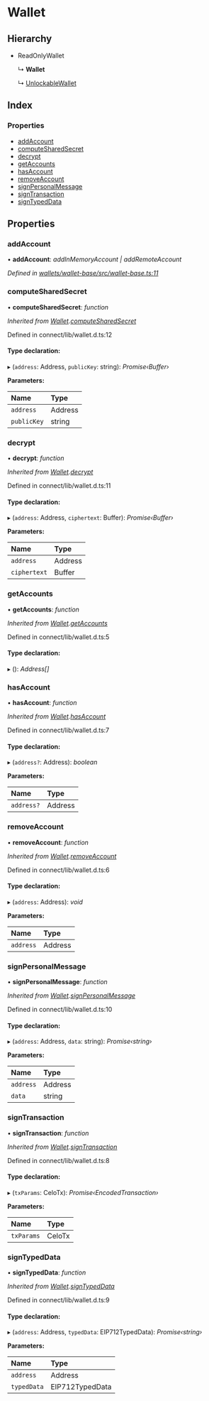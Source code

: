 # Wallet

## Hierarchy

* ReadOnlyWallet

  ↳ **Wallet**

  ↳ [UnlockableWallet](_wallet_base_.unlockablewallet.md)

## Index

### Properties

* [addAccount](_wallet_base_.wallet.md#addaccount)
* [computeSharedSecret](_wallet_base_.wallet.md#computesharedsecret)
* [decrypt](_wallet_base_.wallet.md#decrypt)
* [getAccounts](_wallet_base_.wallet.md#getaccounts)
* [hasAccount](_wallet_base_.wallet.md#hasaccount)
* [removeAccount](_wallet_base_.wallet.md#removeaccount)
* [signPersonalMessage](_wallet_base_.wallet.md#signpersonalmessage)
* [signTransaction](_wallet_base_.wallet.md#signtransaction)
* [signTypedData](_wallet_base_.wallet.md#signtypeddata)

## Properties

### addAccount

• **addAccount**: _addInMemoryAccount \| addRemoteAccount_

_Defined in_ [_wallets/wallet-base/src/wallet-base.ts:11_](https://github.com/celo-org/celo-monorepo/blob/master/packages/sdk/wallets/wallet-base/src/wallet-base.ts#L11)

### computeSharedSecret

• **computeSharedSecret**: _function_

_Inherited from_ [_Wallet_](_wallet_base_.wallet.md)_._[_computeSharedSecret_](_wallet_base_.wallet.md#computesharedsecret)

Defined in connect/lib/wallet.d.ts:12

#### Type declaration:

▸ \(`address`: Address, `publicKey`: string\): _Promise‹Buffer›_

**Parameters:**

| Name | Type |
| :--- | :--- |
| `address` | Address |
| `publicKey` | string |

### decrypt

• **decrypt**: _function_

_Inherited from_ [_Wallet_](_wallet_base_.wallet.md)_._[_decrypt_](_wallet_base_.wallet.md#decrypt)

Defined in connect/lib/wallet.d.ts:11

#### Type declaration:

▸ \(`address`: Address, `ciphertext`: Buffer\): _Promise‹Buffer›_

**Parameters:**

| Name | Type |
| :--- | :--- |
| `address` | Address |
| `ciphertext` | Buffer |

### getAccounts

• **getAccounts**: _function_

_Inherited from_ [_Wallet_](_wallet_base_.wallet.md)_._[_getAccounts_](_wallet_base_.wallet.md#getaccounts)

Defined in connect/lib/wallet.d.ts:5

#### Type declaration:

▸ \(\): _Address\[\]_

### hasAccount

• **hasAccount**: _function_

_Inherited from_ [_Wallet_](_wallet_base_.wallet.md)_._[_hasAccount_](_wallet_base_.wallet.md#hasaccount)

Defined in connect/lib/wallet.d.ts:7

#### Type declaration:

▸ \(`address?`: Address\): _boolean_

**Parameters:**

| Name | Type |
| :--- | :--- |
| `address?` | Address |

### removeAccount

• **removeAccount**: _function_

_Inherited from_ [_Wallet_](_wallet_base_.wallet.md)_._[_removeAccount_](_wallet_base_.wallet.md#removeaccount)

Defined in connect/lib/wallet.d.ts:6

#### Type declaration:

▸ \(`address`: Address\): _void_

**Parameters:**

| Name | Type |
| :--- | :--- |
| `address` | Address |

### signPersonalMessage

• **signPersonalMessage**: _function_

_Inherited from_ [_Wallet_](_wallet_base_.wallet.md)_._[_signPersonalMessage_](_wallet_base_.wallet.md#signpersonalmessage)

Defined in connect/lib/wallet.d.ts:10

#### Type declaration:

▸ \(`address`: Address, `data`: string\): _Promise‹string›_

**Parameters:**

| Name | Type |
| :--- | :--- |
| `address` | Address |
| `data` | string |

### signTransaction

• **signTransaction**: _function_

_Inherited from_ [_Wallet_](_wallet_base_.wallet.md)_._[_signTransaction_](_wallet_base_.wallet.md#signtransaction)

Defined in connect/lib/wallet.d.ts:8

#### Type declaration:

▸ \(`txParams`: CeloTx\): _Promise‹EncodedTransaction›_

**Parameters:**

| Name | Type |
| :--- | :--- |
| `txParams` | CeloTx |

### signTypedData

• **signTypedData**: _function_

_Inherited from_ [_Wallet_](_wallet_base_.wallet.md)_._[_signTypedData_](_wallet_base_.wallet.md#signtypeddata)

Defined in connect/lib/wallet.d.ts:9

#### Type declaration:

▸ \(`address`: Address, `typedData`: EIP712TypedData\): _Promise‹string›_

**Parameters:**

| Name | Type |
| :--- | :--- |
| `address` | Address |
| `typedData` | EIP712TypedData |

